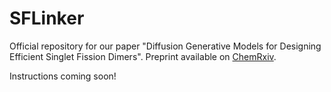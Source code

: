 # SFLinker
Official repository for our paper "Diffusion Generative Models for Designing Efficient Singlet Fission Dimers". Preprint available on [ChemRxiv](https://doi.org/10.26434/chemrxiv-2024-l7fl9).

Instructions coming soon!
